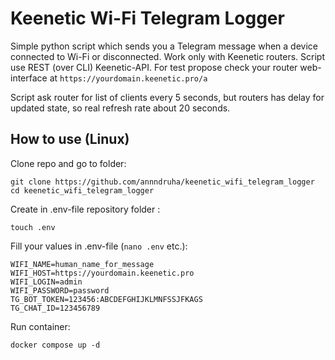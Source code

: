 # Keenetic Wi-Fi Telegram Logger

Simple python script which sends you a Telegram message when a device connected to Wi-Fi or disconnected.
Work only with Keenetic routers. Script use REST (over CLI) Keenetic-API. For test propose check your router web-interface at `https://yourdomain.keenetic.pro/a`

Script ask router for list of clients every 5 seconds, but routers has delay for updated state, so real refresh rate about 20 seconds.

## How to use (Linux)

Clone repo and go to folder:
```shell
git clone https://github.com/annndruha/keenetic_wifi_telegram_logger
cd keenetic_wifi_telegram_logger
```

Create in .env-file repository folder :
```shell
touch .env
```

Fill your values in .env-file (`nano .env` etc.):
```text
WIFI_NAME=human_name_for_message
WIFI_HOST=https://yourdomain.keenetic.pro
WIFI_LOGIN=admin
WIFI_PASSWORD=password
TG_BOT_TOKEN=123456:ABCDEFGHIJKLMNFSSJFKAGS
TG_CHAT_ID=123456789
```

Run container:
```shell
docker compose up -d
```